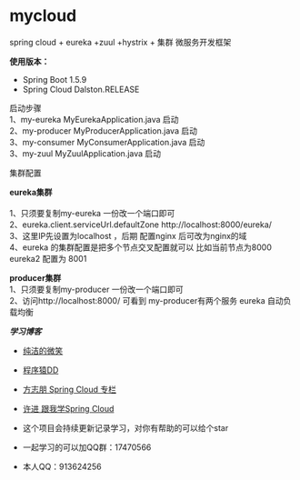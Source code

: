 # mycloud
spring cloud + eureka +zuul +hystrix + 集群 微服务开发框架



**使用版本：** 
- Spring Boot 1.5.9
- Spring Cloud Dalston.RELEASE





启动步骤<br>
1、my-eureka        MyEurekaApplication.java 启动  <br>
2、my-producer      MyProducerApplication.java 启动 <br>
3、my-consumer      MyConsumerApplication.java 启动 <br>
3、my-zuul          MyZuulApplication.java 启动 <br>


集群配置<br>

**eureka集群**  
<br>
1、只须要复制my-eureka 一份改一个端口即可 <br>
2、eureka.client.serviceUrl.defaultZone http://localhost:8000/eureka/     <br>
3、这里IP先设置为localhost ，后期 配置nginx 后可改为nginx的域 <br>
4、eureka 的集群配置是把多个节点交叉配置就可以  比如当前节点为8000  eureka2 配置为 8001<br>


**producer集群**
<br>
1、只须要复制my-producer 一份改一个端口即可<br>
2、访问http://localhost:8000/ 可看到 my-producer有两个服务 eureka 自动负载均衡<br>





***学习博客***

- <a href="http://www.ityouknow.com">纯洁的微笑</a> 
- <a href="http://blog.didispace.com/categories/Spring-Cloud">程序猿DD</a>
- <a href="https://blog.csdn.net/column/details/15197.html">方志朋 Spring Cloud 专栏</a>
- <a href="http://xujin.org/categories/%E8%B7%9F%E6%88%91%E5%AD%A6Spring-Cloud/">许进 跟我学Spring Cloud</a>



- 这个项目会持续更新记录学习，对你有帮助的可以给个star
- 一起学习的可以加QQ群：17470566
- 本人QQ：913624256

